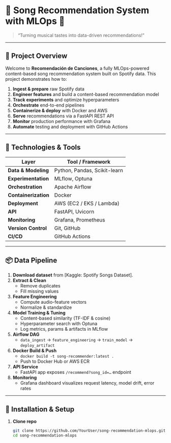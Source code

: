 # 🎵 Song Recommendation System with MLOps 🚀

> “Turning musical tastes into data-driven recommendations!”  

---

## 👋 Project Overview

Welcome to **Recomendación de Canciones**, a fully MLOps-powered content-based song recommendation system built on Spotify data. This project demonstrates how to:

1. **Ingest & prepare** raw Spotify data  
2. **Engineer features** and build a content-based recommendation model  
3. **Track experiments** and optimize hyperparameters  
4. **Orchestrate** end-to-end pipelines  
5. **Containerize & deploy** with Docker and AWS  
6. **Serve** recommendations via a FastAPI REST API  
7. **Monitor** production performance with Grafana  
8. **Automate** testing and deployment with GitHub Actions  

---

## 🧰 Technologies & Tools

| Layer               | Tool / Framework             |  
|---------------------|------------------------------|  
| **Data & Modeling** | Python, Pandas, Scikit-learn |  
| **Experimentation** | MLflow, Optuna               |  
| **Orchestration**   | Apache Airflow               |  
| **Containerization**| Docker                       |  
| **Deployment**      | AWS (EC2 / EKS / Lambda)     |  
| **API**             | FastAPI, Uvicorn             |  
| **Monitoring**      | Grafana, Prometheus          |  
| **Version Control** | Git, GitHub                  |  
| **CI/CD**           | GitHub Actions               |  

---

## 📦 Data Pipeline

1. **Download dataset** from [Kaggle: Spotify Songs Dataset].  
2. **Extract & Clean**  
   - Remove duplicates  
   - Fill missing values  
3. **Feature Engineering**  
   - Compute audio-feature vectors  
   - Normalize & standardize  
4. **Model Training & Tuning**  
   - Content-based similarity (TF-IDF & cosine)  
   - Hyperparameter search with Optuna  
   - Log metrics, params & artifacts in MLflow  
5. **Airflow DAG**  
   - `data_ingest` → `feature_engineering` → `train_model` → `deploy_artifact`  
6. **Docker Build & Push**  
   - `docker build -t song-recommender:latest .`  
   - Push to Docker Hub or AWS ECR  
7. **API Service**  
   - FastAPI app exposes `/recommend?song_id=…` endpoint  
8. **Monitoring**  
   - Grafana dashboard visualizes request latency, model drift, error rates  

---

## 🔧 Installation & Setup

1. **Clone repo**  
   ```bash
   git clone https://github.com/YourUser/song-recommendation-mlops.git
   cd song-recommendation-mlops
